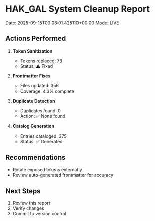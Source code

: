 
# HAK_GAL System Cleanup Report
Date: 2025-09-15T00:08:01.425110+00:00
Mode: LIVE

## Actions Performed

1. **Token Sanitization**
   - Tokens replaced: 73
   - Status: ⚠️ Fixed

2. **Frontmatter Fixes**
   - Files updated: 356
   - Coverage: 4.3% complete

3. **Duplicate Detection**
   - Duplicates found: 0
   - Action: ✅ None found

4. **Catalog Generation**
   - Entries cataloged: 375
   - Status: ✅ Generated

## Recommendations

- Rotate exposed tokens externally
- Review auto-generated frontmatter for accuracy

## Next Steps
1. Review this report
2. Verify changes
3. Commit to version control
